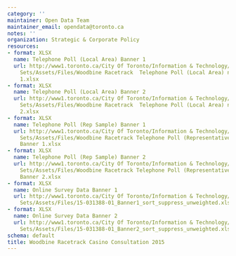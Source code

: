 ```yaml
---
category: ''
maintainer: Open Data Team
maintainer_email: opendata@toronto.ca
notes: ''
organization: Strategic & Corporate Policy
resources:
- format: XLSX
  name: Telephone Poll (Local Area) Banner 1
  url: http://www1.toronto.ca/City Of Toronto/Information & Technology/Open Data/Data
    Sets/Assets/Files/Woodbine Racetrack  Telephone Poll (Local Area) n=200 Banner
    1.xlsx
- format: XLSX
  name: Telephone Poll (Local Area) Banner 2
  url: http://www1.toronto.ca/City Of Toronto/Information & Technology/Open Data/Data
    Sets/Assets/Files/Woodbine Racetrack  Telephone Poll (Local Area) n=200 Banner
    2.xlsx
- format: XLSX
  name: Telephone Poll (Rep Sample) Banner 1
  url: http://www1.toronto.ca/City Of Toronto/Information & Technology/Open Data/Data
    Sets/Assets/Files/Woodbine Racetrack Telephone Poll (Representative Sample) n=701
    Banner 1.xlsx
- format: XLSX
  name: Telephone Poll (Rep Sample) Banner 2
  url: http://www1.toronto.ca/City Of Toronto/Information & Technology/Open Data/Data
    Sets/Assets/Files/Woodbine Racetrack Telephone Poll (Representative Sample) n=701
    Banner 2.xlsx
- format: XLSX
  name: Online Survey Data Banner 1
  url: http://www1.toronto.ca/City Of Toronto/Information & Technology/Open Data/Data
    Sets/Assets/Files/15-031388-01_Banner1_sort_suppress_unweighted.xlsx
- format: XLSX
  name: Online Survey Data Banner 2
  url: http://www1.toronto.ca/City Of Toronto/Information & Technology/Open Data/Data
    Sets/Assets/Files/15-031388-01_Banner2_sort_suppress_unweighted.xlsx
schema: default
title: Woodbine Racetrack Casino Consultation 2015
---
```


